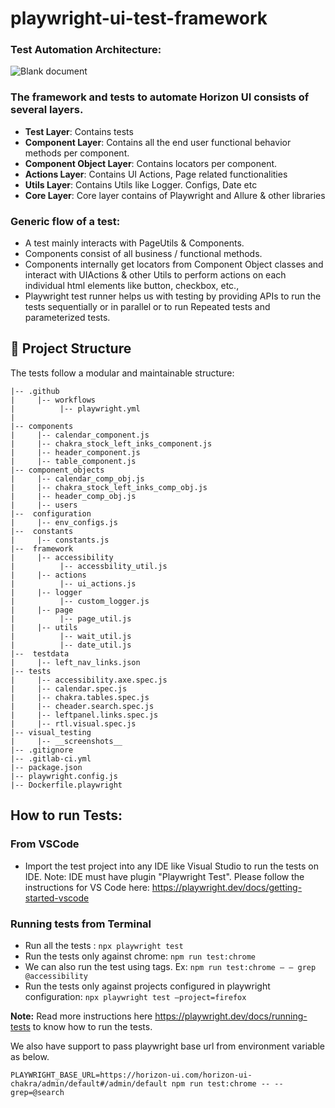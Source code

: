# playwright-ui-test-framework
### Test Automation Architecture:
![Blank document](https://github.com/user-attachments/assets/aedabf50-5f86-464b-be9f-6b6bed8ece4a)


### The framework and tests to automate Horizon UI consists of several layers.

* **Test Layer**: Contains tests
* **Component Layer**: Contains all the end user functional behavior methods per component.
* **Component Object Layer**: Contains locators per component.
* **Actions Layer**: Contains UI Actions, Page related functionalities
* **Utils Layer**: Contains Utils like Logger. Configs, Date etc
* **Core Layer**:  Core layer contains of Playwright and Allure & other libraries

### Generic flow of a test: 
* A test mainly interacts with PageUtils & Components.
* Components consist of all business / functional methods.
* Components internally get locators from Component Object classes and interact with UIActions & other Utils to perform actions on each individual html elements like button, checkbox, etc.,
* Playwright test runner helps us with testing by providing APIs to run the tests sequentially or in parallel or to run Repeated tests and parameterized tests.

## 📁 Project Structure

The tests follow a modular and maintainable structure:

```
|-- .github
|     |-- workflows
|          |-- playwright.yml
|          
|-- components
|     |-- calendar_component.js
|     |-- chakra_stock_left_inks_component.js   
|     |-- header_component.js
|     |-- table_component.js     
|-- component_objects
|     |-- calendar_comp_obj.js
|     |-- chakra_stock_left_inks_comp_obj.js
|     |-- header_comp_obj.js
|     |-- users
|--  configuration
|     |-- env_configs.js
|--  constants
|     |-- constants.js
|--  framework
|     |-- accessibility
|          |-- accessbility_util.js
|     |-- actions
|          |-- ui_actions.js
|     |-- logger
|          |-- custom_logger.js
|     |-- page
|          |-- page_util.js
|     |-- utils
|          |-- wait_util.js
|          |-- date_util.js
|--  testdata  
|     |-- left_nav_links.json
|-- tests
|     |-- accessibility.axe.spec.js
|     |-- calendar.spec.js
|     |-- chakra.tables.spec.js
|     |-- cheader.search.spec.js
|     |-- leftpanel.links.spec.js
|     |-- rtl.visual.spec.js
|-- visual_testing
|     |-- __screenshots__
|-- .gitignore
|-- .gitlab-ci.yml
|-- package.json
|-- playwright.config.js
|-- Dockerfile.playwright
```

## How to run Tests:
### From VSCode
* Import the test project into any IDE like Visual Studio to run the tests on IDE. Note: IDE must have plugin "Playwright Test". Please follow the instructions for VS Code here: https://playwright.dev/docs/getting-started-vscode
### Running tests from Terminal
* Run all the tests : ```npx playwright test```
* Run the tests only against chrome: ```npm run test:chrome```
* We can also run the test using tags. Ex: ```npm run test:chrome — – grep @accessibility```
* Run the tests only against projects configured in playwright configuration: ```npx playwright test –project=firefox```

**Note:** Read more instructions here https://playwright.dev/docs/running-tests to know how to run the tests.

We also have support to pass playwright base url from environment variable as below.

```PLAYWRIGHT_BASE_URL=https://horizon-ui.com/horizon-ui-chakra/admin/default#/admin/default npm run test:chrome -- --grep=@search```

